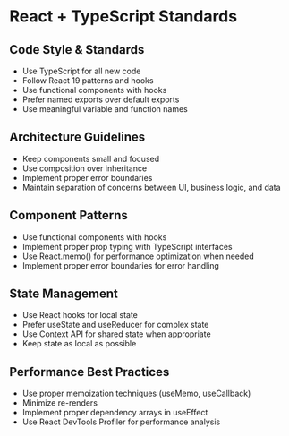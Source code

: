 # React + TypeScript Standards

## Code Style & Standards
- Use TypeScript for all new code
- Follow React 19 patterns and hooks
- Use functional components with hooks
- Prefer named exports over default exports
- Use meaningful variable and function names

## Architecture Guidelines
- Keep components small and focused
- Use composition over inheritance
- Implement proper error boundaries
- Maintain separation of concerns between UI, business logic, and data

## Component Patterns
- Use functional components with hooks
- Implement proper prop typing with TypeScript interfaces
- Use React.memo() for performance optimization when needed
- Implement proper error boundaries for error handling

## State Management
- Use React hooks for local state
- Prefer useState and useReducer for complex state
- Use Context API for shared state when appropriate
- Keep state as local as possible

## Performance Best Practices
- Use proper memoization techniques (useMemo, useCallback)
- Minimize re-renders
- Implement proper dependency arrays in useEffect
- Use React DevTools Profiler for performance analysis

